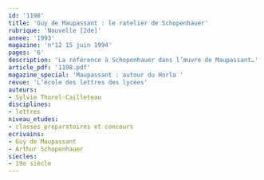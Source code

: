```yaml
---
id: '1198'
title: 'Guy de Maupassant : le ratelier de Schopenhauer'
rubrique: 'Nouvelle [2de]'
annee: '1993'
magazine: 'n°12 15 juin 1994'
pages: '6'
description: 'La référence à Schopenhauer dans l’œuvre de Maupassant…'
article_pdf: '1198.pdf'
magazine_special: 'Maupassant : autour du Horla '
revue: 'L’école des lettres des lycées'
auteurs:
- Sylvie Thorel-Cailleteau
disciplines:
- lettres
niveau_etudes:
- classes préparatoires et concours
ecrivains:
- Guy de Maupassant
- Arthur Schopenhauer
siecles:
- 19e siècle
---
```

